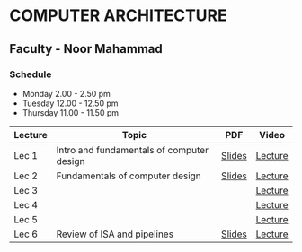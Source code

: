 # COMPUTER ARCHITECTURE

## Faculty - Noor Mahammad

### Schedule 
- Monday 2.00 - 2.50 pm  
- Tuesday 12.00 - 12.50 pm
- Thursday 11.00 - 11.50 pm

|Lecture |Topic |PDF|Video|
|---|---|---|---|																
| Lec 1	|Intro and fundamentals of computer design	| [Slides](https://drive.google.com/file/d/1eSNxtQAbrjhxjjOjvq4QGAAwtaa18nJH/view)	| [Lecture](https://drive.google.com/file/d/1LkrOStJJeoOQ9Ewsl4S3NKCYboicG-As/view)	|
| Lec 2	|Fundamentals of computer design	| [Slides](https://drive.google.com/file/d/1eSNxtQAbrjhxjjOjvq4QGAAwtaa18nJH/view)	| [Lecture](https://drive.google.com/file/d/1v7YzVZs8LRu0ztEQZJQa7SdEc6sjUrAo/view)	|
| Lec 3	||	| [Lecture](https://drive.google.com/file/d/1UrPQNixi66eAwCXz30APWk_k6QzpxrGd/view)	|
| Lec 4	|	| 	| [Lecture](https://drive.google.com/file/d/1sQXrVUvnrZ4zUHIbtVQhcmIEl8_-yqx6/view)	|
| Lec 5	|	| 	| [Lecture](https://drive.google.com/file/d/1VpYU1GjzeM36EucapkZU4mAZ7_nbF3sh/view)	|
| Lec 6	|Review of ISA and pipelines| [Slides](https://drive.google.com/file/d/1oC_O0LUF2z9PpPXb48-cZ4P97JO7G082/view)	| [Lecture](https://drive.google.com/file/d/1OAdMz6mrXETth49q_F9fUs809IqUTI9-/view)	|				
 
